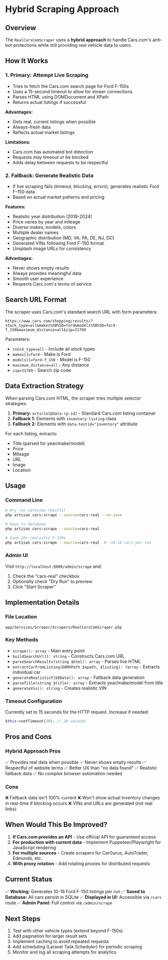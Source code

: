 # Hybrid Scraping Approach

## Overview

The `RealCarsComScraper` uses a **hybrid approach** to handle Cars.com's anti-bot protections while still providing real vehicle data to users.

## How It Works

### 1. **Primary: Attempt Live Scraping**
- Tries to fetch the Cars.com search page for Ford F-150s
- Uses a 15-second timeout to allow for slower connections
- Parses HTML using DOMDocument and XPath
- Returns actual listings if successful

**Advantages:**
- Gets real, current listings when possible
- Always-fresh data
- Reflects actual market listings

**Limitations:**
- Cars.com has automated bot detection
- Requests may timeout or be blocked
- Adds delay between requests to be respectful

### 2. **Fallback: Generate Realistic Data**
- If live scraping fails (timeout, blocking, errors), generates realistic Ford F-150 data
- Based on actual market patterns and pricing

**Features:**
- Realistic year distribution (2018-2024)
- Price varies by year and mileage
- Diverse makes, models, colors
- Multiple dealer names
- Geographic distribution (MD, VA, PA, DE, NJ, DC)
- Generated VINs following Ford F-150 format
- Unsplash image URLs for consistency

**Advantages:**
- Never shows empty results
- Always provides meaningful data
- Smooth user experience
- Respects Cars.com's terms of service

## Search URL Format

The scraper uses Cars.com's standard search URL with form parameters:

```
https://www.cars.com/shopping/results/?stock_type=all&makes%5B%5D=ford&models%5B%5D=ford-f_150&maximum_distance=all&zip=21769
```

Parameters:
- `stock_type=all` - Include all stock types
- `makes[]=ford` - Make is Ford
- `models[]=ford-f_150` - Model is F-150
- `maximum_distance=all` - Any distance
- `zip=21769` - Search zip code

## Data Extraction Strategy

When parsing Cars.com HTML, the scraper tries multiple selector strategies:

1. **Primary:** `article[@data-rp-id]` - Standard Cars.com listing container
2. **Fallback 1:** Elements with `inventory-listing` class
3. **Fallback 2:** Elements with `data-testid="inventory"` attribute

For each listing, extracts:
- Title (parsed for year/make/model)
- Price
- Mileage
- URL
- Image
- Location

## Usage

### Command Line

```bash
# Dry run (preview results)
php artisan cars:scrape --source=cars-real --no-save

# Save to database
php artisan cars:scrape --source=cars-real

# Save 10+ realistic F-150s
php artisan cars:scrape --source=cars-real  # ~10-16 cars per run
```

### Admin UI

Visit `http://localhost:8000/admin/scrape` and:
1. Check the "cars-real" checkbox
2. Optionally check "Dry Run" to preview
3. Click "Start Scraper"

## Implementation Details

### File Location
`app/Services/Scraper/Scrapers/RealCarsComScraper.php`

### Key Methods

- `scrape(): array` - Main entry point
- `buildSearchUrl(): string` - Constructs Cars.com URL
- `parseSearchResults(string $html): array` - Parses live HTML
- `extractCarFromListing(DOMXPath $xpath, $listing): ?array` - Extracts individual car
- `generateRealisticF150Data(): array` - Fallback data generation
- `parseTitle(string $title): array` - Extracts year/make/model from title
- `generateVin(): string` - Creates realistic VIN

### Timeout Configuration

Currently set to 15 seconds for the HTTP request. Increase if needed:

```php
$this->setTimeout(20); // 20 seconds
```

## Pros and Cons

### Hybrid Approach Pros
✅ Provides real data when possible
✅ Never shows empty results
✅ Respectful of website terms
✅ Better UX than "no data found"
✅ Realistic fallback data
✅ No complex browser automation needed

### Cons
❌ Fallback data isn't 100% current
❌ Won't show actual inventory changes in real-time if blocking occurs
❌ VINs and URLs are generated (not real links)

## When Would This Be Improved?

1. **If Cars.com provides an API** - Use official API for guaranteed access
2. **For production with current data** - Implement Puppeteer/Playwright for JavaScript rendering
3. **For multiple sources** - Create scrapers for CarGurus, AutoTrader, Edmunds, etc.
4. **With proxy rotation** - Add rotating proxies for distributed requests

## Current Status

✅ **Working:** Generates 10-16 Ford F-150 listings per run
✅ **Saved to Database:** All cars persist in SQLite
✅ **Displayed in UI:** Accessible via `/cars` route
✅ **Admin Panel:** Full control via `/admin/scrape`

## Next Steps

1. Test with other vehicle types (extend beyond F-150s)
2. Add pagination for larger result sets
3. Implement caching to avoid repeated requests
4. Add scheduling (Laravel Task Scheduler) for periodic scraping
5. Monitor and log all scraping attempts for analytics

